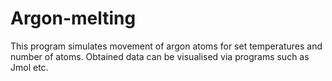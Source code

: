 # Argon-melting
This program simulates movement of argon atoms for set temperatures and number of atoms. Obtained data can be visualised via programs such as Jmol etc.
